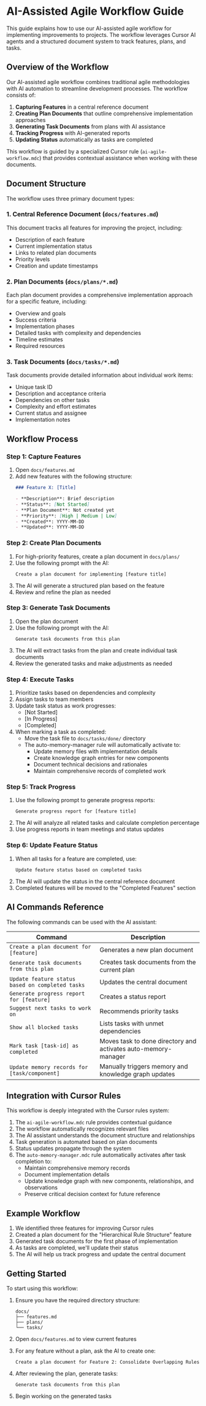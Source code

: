 # AI-Assisted Agile Workflow Guide

This guide explains how to use our AI-assisted agile workflow for implementing improvements to projects. The workflow leverages Cursor AI agents and a structured document system to track features, plans, and tasks.

## Overview of the Workflow

Our AI-assisted agile workflow combines traditional agile methodologies with AI automation to streamline development processes. The workflow consists of:

1. **Capturing Features** in a central reference document
2. **Creating Plan Documents** that outline comprehensive implementation approaches
3. **Generating Task Documents** from plans with AI assistance
4. **Tracking Progress** with AI-generated reports
5. **Updating Status** automatically as tasks are completed

This workflow is guided by a specialized Cursor rule (`ai-agile-workflow.mdc`) that provides contextual assistance when working with these documents.

## Document Structure

The workflow uses three primary document types:

### 1. Central Reference Document (`docs/features.md`)

This document tracks all features for improving the project, including:
- Description of each feature
- Current implementation status
- Links to related plan documents
- Priority levels
- Creation and update timestamps

### 2. Plan Documents (`docs/plans/*.md`)

Each plan document provides a comprehensive implementation approach for a specific feature, including:
- Overview and goals
- Success criteria
- Implementation phases
- Detailed tasks with complexity and dependencies
- Timeline estimates
- Required resources

### 3. Task Documents (`docs/tasks/*.md`)

Task documents provide detailed information about individual work items:
- Unique task ID
- Description and acceptance criteria
- Dependencies on other tasks
- Complexity and effort estimates
- Current status and assignee
- Implementation notes

## Workflow Process

### Step 1: Capture Features

1. Open `docs/features.md`
2. Add new features with the following structure:
   ```markdown
   ### Feature X: [Title]

   - **Description**: Brief description
   - **Status**: [Not Started]
   - **Plan Document**: Not created yet
   - **Priority**: [High | Medium | Low]
   - **Created**: YYYY-MM-DD
   - **Updated**: YYYY-MM-DD
   ```

### Step 2: Create Plan Documents

1. For high-priority features, create a plan document in `docs/plans/`
2. Use the following prompt with the AI:
   ```
   Create a plan document for implementing [feature title]
   ```
3. The AI will generate a structured plan based on the feature
4. Review and refine the plan as needed

### Step 3: Generate Task Documents

1. Open the plan document
2. Use the following prompt with the AI:
   ```
   Generate task documents from this plan
   ```
3. The AI will extract tasks from the plan and create individual task documents
4. Review the generated tasks and make adjustments as needed

### Step 4: Execute Tasks

1. Prioritize tasks based on dependencies and complexity
2. Assign tasks to team members
3. Update task status as work progresses:
   - [Not Started]
   - [In Progress]
   - [Completed]
4. When marking a task as completed:
   - Move the task file to `docs/tasks/done/` directory
   - The auto-memory-manager rule will automatically activate to:
     - Update memory files with implementation details
     - Create knowledge graph entries for new components
     - Document technical decisions and rationales
     - Maintain comprehensive records of completed work

### Step 5: Track Progress

1. Use the following prompt to generate progress reports:
   ```
   Generate progress report for [feature title]
   ```
2. The AI will analyze all related tasks and calculate completion percentage
3. Use progress reports in team meetings and status updates

### Step 6: Update Feature Status

1. When all tasks for a feature are completed, use:
   ```
   Update feature status based on completed tasks
   ```
2. The AI will update the status in the central reference document
3. Completed features will be moved to the "Completed Features" section

## AI Commands Reference

The following commands can be used with the AI assistant:

| Command | Description |
|---------|-------------|
| `Create a plan document for [feature]` | Generates a new plan document |
| `Generate task documents from this plan` | Creates task documents from the current plan |
| `Update feature status based on completed tasks` | Updates the central document |
| `Generate progress report for [feature]` | Creates a status report |
| `Suggest next tasks to work on` | Recommends priority tasks |
| `Show all blocked tasks` | Lists tasks with unmet dependencies |
| `Mark task [task-id] as completed` | Moves task to done directory and activates auto-memory-manager |
| `Update memory records for [task/component]` | Manually triggers memory and knowledge graph updates |

## Integration with Cursor Rules

This workflow is deeply integrated with the Cursor rules system:

1. The `ai-agile-workflow.mdc` rule provides contextual guidance
2. The workflow automatically recognizes relevant files
3. The AI assistant understands the document structure and relationships
4. Task generation is automated based on plan documents
5. Status updates propagate through the system
6. The `auto-memory-manager.mdc` rule automatically activates after task completion to:
   - Maintain comprehensive memory records
   - Document implementation details
   - Update knowledge graph with new components, relationships, and observations
   - Preserve critical decision context for future reference

## Example Workflow

1. We identified three features for improving Cursor rules
2. Created a plan document for the "Hierarchical Rule Structure" feature
3. Generated task documents for the first phase of implementation
4. As tasks are completed, we'll update their status
5. The AI will help us track progress and update the central document

## Getting Started

To start using this workflow:

1. Ensure you have the required directory structure:
   ```
   docs/
   ├── features.md
   ├── plans/
   └── tasks/
   ```

2. Open `docs/features.md` to view current features

3. For any feature without a plan, ask the AI to create one:
   ```
   Create a plan document for Feature 2: Consolidate Overlapping Rules
   ```

4. After reviewing the plan, generate tasks:
   ```
   Generate task documents from this plan
   ```

5. Begin working on the generated tasks
